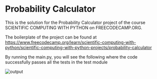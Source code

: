 # Probability Calculator

This is the solution for the Probability Calculator project of the course SCIENTIFIC COMPUTING WITH PYTHON on FREECODECAMP.ORG.
 
The boilerplate of the project can be found at https://www.freecodecamp.org/learn/scientific-computing-with-python/scientific-computing-with-python-projects/probability-calculator

By running the main.py, you will see the following where the code successfully passes all the tests in the test module


![output](https://user-images.githubusercontent.com/109077603/179679097-743799f6-08a8-444d-8130-7a844ab5e286.JPG)
